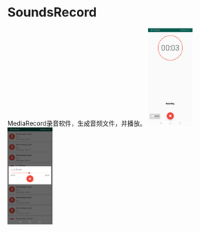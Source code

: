 # SoundsRecord
MediaRecord录音软件，生成音频文件，并播放。
<img src="https://github.com/yanghuasi/SoundsRecord/blob/master/%E5%BD%95%E9%9F%B3%E7%95%8C%E9%9D%A2.jpeg"  width="20%">
<img src="https://github.com/yanghuasi/SoundsRecord/blob/master/%E9%9F%B3%E9%A2%91%E6%96%87%E4%BB%B6%E5%88%97%E8%A1%A8.jpeg"  width="20%">
